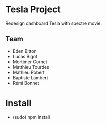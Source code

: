 # Tesla Project

Redesign dashboard Tesla with spectre movie. 

## Team
- Eden Bitton
- Lucas Bigot
- Mortimer Cornet
- Matthieu Tourdes
- Mathieu Robert
- Baptiste Lambert
- Rémi Bonnet


# Install
- (sudo) npm install
